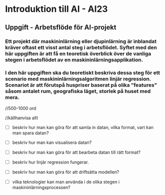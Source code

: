 # Introduktion till AI - AI23
## Uppgift - Arbetsflöde för AI-projekt

### Ett projekt där maskininlärning eller djupinlärning är inblandat kräver oftast ett visst antal steg i arbetsflödet. Syftet med den här uppgiften är att få en teoretisk överblick över de vanliga stegen i arbetsflödet av en maskininlärningsapplikation.

### I den här uppgiften ska du teoretiskt beskriva dessa steg för ett scenario med maskininlärningsalgoritmen linjär regression. Scenariot är att förutspå huspriser baserat på olika ”features” såsom antalet rum, geografiska läget, storlek på huset med mera.

//500-1000 ord

//källhanvisa allt

- [ ]  beskriv hur man kan göra för att samla in datan, vilka format, vart kan man spara
datan?



- [ ]  beskriv hur man kan visualisera datan?
- [ ]  beskriv hur man kan göra för att bearbeta datan till rätt format?
- [ ]  beskriv hur linjär regression fungerar.
- [ ]  beskriv hur man kan göra för att driftsätta modellen?
- [ ]  vilka teknologier kan man använda i de olika stegen i maskininlärningsprocessen?

